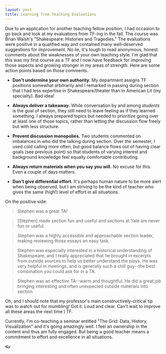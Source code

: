 ```yaml
---
layout: post
title: Learning from Teaching Evaluations
---
```


Due to an application for another teaching fellow position, I had occasion to go back and look at my evaluations from TF-ing in the fall. The course was Brian Walsh's "Shakespeare: Histories and Tragedies." The evaluations were positive in a qualified way and contained many well-deserved suggestions for improvement. No lie, it's tough to read anonymous, honest comments about the weaknesses of your own teaching style. I'm glad that this was my first course as a TF and I now have feedback for improving those aspects and growing stronger in my areas of strength. Here are some action points based on those comments.

- **Don't undermine your own authority.** My department assigns TF positions
somewhat arbitrarily and I remarked in passing during section that I had less
expertise in Shakespeare/theater than in American Lit (my specialty). Bad idea!

- **Always deliver a takeaway.** While conversation by and among *students* is
the goal of section, they still need to leave feeling as if they learned
something. I always prepared topics but needed to prioritize going over at least
one of those topics, rather than letting the discussion flow freely but with
less structure.

- **Prevent discussion monopolies.** Two students commented on imbalances in who did the talking during section. Over the semester, I used cold calling more often, but good balance flows out of having clear goals (see previous point) so that students of varying interest and background knowledge feel equally comfortable contributing.

- **Always return materials when you say you will.** No excuse for this. Even a
couple of days matters.

- **Don't give differential effort.** It's perhaps human nature to be more alert
when being observed, but I am striving to be the kind of teacher who gives the
same (high!) level of effort in all situations.

On the positive side:

> Stephen was a great TA!

> [Stephen] made section fun and useful and sections at Yale are never fun or useful.

> Stephen was a highly accessible and approachable section leader, making reviewing those essays an easy task.

> Stephen was especially interested in a historical understanding of Shakespeare, and I really appreciated that he brought in excerpts from outside sources to help us better understand the plays. He was very helpful in meetings, and is generally such a chill guy--the best combination you could ask for in a TA.

> Stephen was an effective TA--warm and thoughtful. He did a great job bringing interesting and often unexpected outside materials into section.

Oh, and I should note that my professor's main constructively-critical tip was
to watch out for mumbling! Got it. Loud and clear. Can't wait to improve all
these areas the next time I TF.

Currently, I'm co-teaching a seminar entitled "The Grid: Data, History,
Visualization" and it's going amazingly well. I feel an ownership in the content
and thus am fully engaged. But being a good teacher means a commitment to effort
and excellence in all situations.

:eyeglasses:
